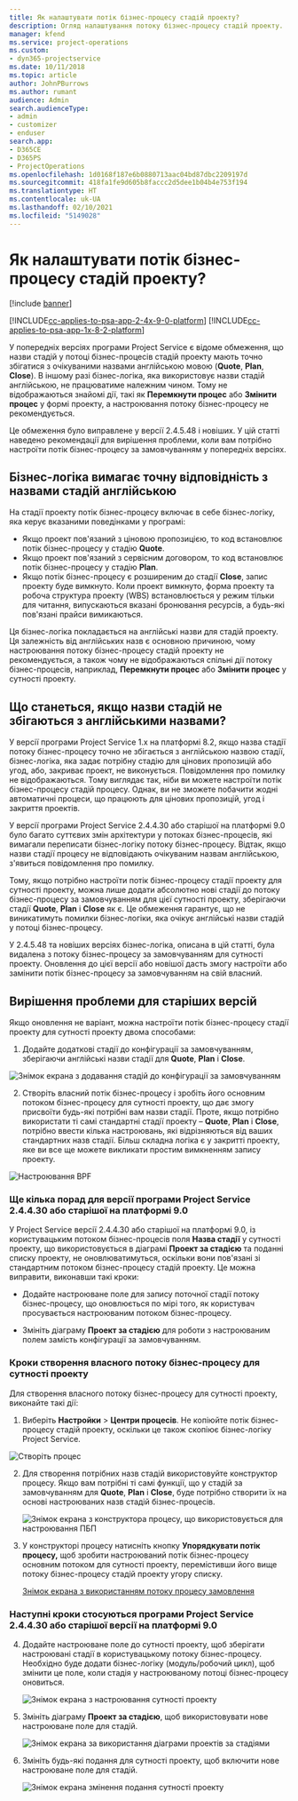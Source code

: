 ```yaml
---
title: Як налаштувати потік бізнес-процесу стадій проекту?
description: Огляд налаштування потоку бізнес-процесу стадій проекту.
manager: kfend
ms.service: project-operations
ms.custom:
- dyn365-projectservice
ms.date: 10/11/2018
ms.topic: article
author: JohnPBurrows
ms.author: rumant
audience: Admin
search.audienceType:
- admin
- customizer
- enduser
search.app:
- D365CE
- D365PS
- ProjectOperations
ms.openlocfilehash: 1d0168f187e6b0880713aac04bd87dbc2209197d
ms.sourcegitcommit: 418fa1fe9d605b8faccc2d5dee1b04b4e753f194
ms.translationtype: HT
ms.contentlocale: uk-UA
ms.lasthandoff: 02/10/2021
ms.locfileid: "5149028"
---
```

# <a name="how-do-i-customize-the-project-stages-business-process-flow"></a>Як налаштувати потік бізнес-процесу стадій проекту?

[!include [banner](../includes/psa-now-project-operations.md)]

[!INCLUDE[cc-applies-to-psa-app-2-4x-9-0-platform](../includes/cc-applies-to-psa-app-2-4x-9-0-platform.md)]
[!INCLUDE[cc-applies-to-psa-app-1x-8-2-platform](../includes/cc-applies-to-psa-app-1x-8-2-platform.md)]

У попередніх версіях програми Project Service є відоме обмеження, що назви стадій у потоці бізнес-процесів стадій проекту мають точно збігатися з очікуваними назвами англійською мовою (**Quote**, **Plan**, **Close**). В іншому разі бізнес-логіка, яка використовує назви стадій англійською, не працюватиме належним чином. Тому не відображаються знайомі дії, такі як **Перемкнути процес** або **Змінити процес** у формі проекту, а настроювання потоку бізнес-процесу не рекомендується. 

Це обмеження було виправлене у версії 2.4.5.48 і новіших. У цій статті наведено рекомендації для вирішення проблеми, коли вам потрібно настроїти потік бізнес-процесу за замовчуванням у попередніх версіях.  

## <a name="business-logic-requires-an-exact-match-with-english-stage-names"></a>Бізнес-логіка вимагає точну відповідність з назвами стадій англійською

На стадії проекту потік бізнес-процесу включає в себе бізнес-логіку, яка керує вказаними поведінками у програмі:
- Якщо проект пов'язаний з ціновою пропозицією, то код встановлює потік бізнес-процесу у стадію **Quote**.
- Якщо проект пов'язаний з сервісним договором, то код встановлює потік бізнес-процесу у стадію **Plan**.
- Якщо потік бізнес-процесу є розширеним до стадії **Close**, запис проекту буде вимкнуто. Коли проект вимкнуто, форма проекту та робоча структура проекту (WBS) встановлюється у режим тільки для читання, випускаються вказані бронювання ресурсів, а будь-які пов'язані прайси вимикаються.

Ця бізнес-логіка покладається на англійські назви для стадій проекту. Ця залежність від англійських назв є основною причиною, чому настроювання потоку бізнес-процесу стадій проекту не рекомендується, а також чому не відображаються спільні дії потоку бізнес-процесів, наприклад, **Перемкнути процес** або **Змінити процес** у сутності проекту.

## <a name="what-happens-if-the-stage-names-dont-match-the-english-names"></a>Що станеться, якщо назви стадій не збігаються з англійськими назвами?

У версії програми Project Service 1.x на платформі 8.2, якщо назва стадії потоку бізнес-процесу точно не збігається з англійською назвою стадії, бізнес-логіка, яка задає потрібну стадію для цінових пропозицій або угод, або, закриває проект, не виконується. Повідомлення про помилку не відображаються. Тому виглядає так, ніби ви можете настроїти потік бізнес-процесу стадій процесу. Однак, ви не зможете побачити жодні автоматичні процеси, що працюють для цінових пропозицій, угод і закриття проектів.

У версії програми Project Service 2.4.4.30 або старішої на платформі 9.0 було багато суттєвих змін архітектури у потоках бізнес-процесів, які вимагали переписати бізнес-логіку потоку бізнес-процесу. Відтак, якщо назви стадії процесу не відповідають очікуваним назвам англійською, з'явиться повідомлення про помилку. 

Тому, якщо потрібно настроїти потік бізнес-процесу стадії проекту для сутності проекту, можна лише додати абсолютно нові стадії до потоку бізнес-процесу за замовчуванням для цієї сутності проекту, зберігаючи стадії **Quote**, **Plan** і **Close** як є. Це обмеження гарантує, що не виникатимуть помилки бізнес-логіки, яка очікує англійські назви стадій у потоці бізнес-процесу.

У 2.4.5.48 та новіших версіях бізнес-логіка, описана в цій статті, була видалена з потоку бізнес-процесу за замовчуванням для сутності проекту. Оновлення до цієї версії або новішої дасть змогу настроїти або замінити потік бізнес-процесу за замовчуванням на свій власний. 

## <a name="workarounds-for-earlier-versions"></a>Вирішення проблеми для старіших версій

Якщо оновлення не варіант, можна настроїти потік бізнес-процесу стадії проекту для сутності проекту двома способами:

1. Додайте додаткові стадії до конфігурації за замовчуванням, зберігаючи англійські назви стадії для **Quote**, **Plan** і **Close**.


![Знімок екрана з додавання стадій до конфігурації за замовчуванням](media/FAQ-Customize-BPF-1.png)
 
2. Створіть власний потік бізнес-процесу і зробіть його основним потоком бізнес-процесу для сутності проекту, що дає змогу присвоїти будь-які потрібні вам назви стадії. Проте, якщо потрібно використати ті самі стандартні стадії проекту – **Quote**, **Plan** і **Close**, потрібно ввести кілька настроювань, які відрізняються від ваших стандартних назв стадії. Більш складна логіка є у закритті проекту, яке ви все ще можете викликати простим вимкненням запису проекту.

![Настроювання BPF](media/FAQ-Customize-BPF-2.png)

### <a name="additional-considerations-for-project-service-app-version-24430-or-earlier-on-platform-90"></a>Ще кілька порад для версії програми Project Service 2.4.4.30 або старішої на платформі 9.0

У Project Service версії 2.4.4.30 або старішої на платформі 9.0, із користувацьким потоком бізнес-процесів поля **Назва стадії** у сутності проекту, що використовується в діаграмі **Проект за стадією** та поданні списку проекту, не оновлюватимуться, оскільки вони пов'язані зі стандартним потоком бізнес-процесу стадій проекту. Це можна виправити, виконавши такі кроки:

- Додайте настроюване поле для запису поточної стадії потоку бізнес-процесу, що оновлюється по мірі того, як користувач просувається настроюваним потоком бізнес-процесу.

- Змініть діаграму **Проект за стадією** для роботи з настроюваним полем замість конфігурації за замовчуванням.

### <a name="steps-to-create-your-own-business-process-flow-for-the-project-entity"></a>Кроки створення власного потоку бізнес-процесу для сутності проекту

Для створення власного потоку бізнес-процесу для сутності проекту, виконайте такі дії:

1. Виберіть **Настройки** > **Центри процесів**. Не копіюйте потік бізнес-процесу стадій проекту, оскільки це також скопіює бізнес-логіку Project Service.

  ![Створіть процес](media/FAQ-Customize-BPF-3.png)

2. Для створення потрібних назв стадій використовуйте конструктор процесу. Якщо вам потрібні ті самі функції, що у стадій за замовчуванням для **Quote**, **Plan** і **Close**, буде потрібно створити їх на основі настроюваних назв стадій бізнес-процесів.

   ![Знімок екрана з конструктора процесу, що використовується для настроювання ПБП](media/FAQ-Customize-BPF-4.png) 

3. У конструкторі процесу натисніть кнопку **Упорядкувати потік процесу,** щоб зробити настроюваний потік бізнес-процесу основним потоком для сутності проекту, перемістивши його вище потоку бізнес-процесу стадій проекту угору списку.


   [Знімок екрана з використанням потоку процесу замовлення](media/FAQ-Customize-BPF-5-720.png)

### <a name="the-following-steps-apply-to-project-service-app-24430-or-earlier-on-the-90-platform"></a>Наступні кроки стосуються програми Project Service 2.4.4.30 або старішої версії на платформі 9.0

4. Додайте настроюване поле до сутності проекту, щоб зберігати настроювані стадії в користувацькому потоку бізнес-процесу. Необхідно буде додати бізнес-логіку (модуль/робочий цикл), щоб змінити це поле, коли стадія у настроюваному потоці бізнес-процесу оновиться.

   ![Знімок екрана з настроювання сутності проекту](media/FAQ-Customize-BPF-6-720.png)

5. Змініть діаграму **Проект за стадією**, щоб використовувати нове настроюване поле для стадій.

   ![Знімок екрана за використання діаграми проектів за стадіями](media/FAQ-Customize-BPF-7-720.png)

6. Змініть будь-які подання для сутності проекту, щоб включити нове настроюване поле для стадій.

   ![Знімок екрана змінення подання сутності проекту](media/FAQ-Customize-BPF-8-720.png)

